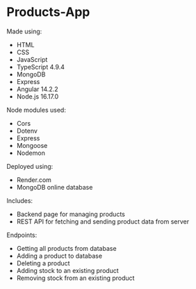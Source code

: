 # Products-App

Made using:
* HTML
* CSS
* JavaScript
* TypeScript 4.9.4
* MongoDB
* Express
* Angular 14.2.2
* Node.js 16.17.0

Node modules used:
* Cors
* Dotenv
* Express
* Mongoose
* Nodemon

Deployed using:
* Render.com
* MongoDB online database

Includes:
* Backend page for managing products
* REST API for fetching and sending product data from server

Endpoints:
* Getting all products from database
* Adding a product to database
* Deleting a product
* Adding stock to an existing product
* Removing stock from an existing product
